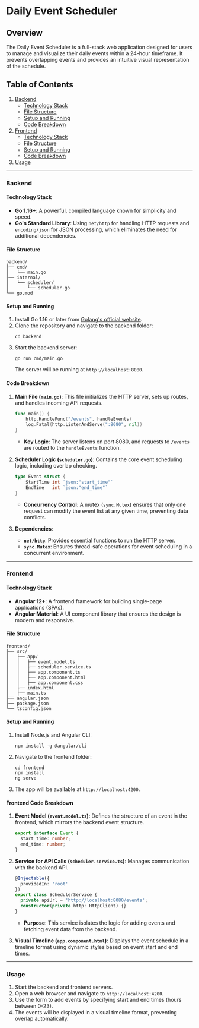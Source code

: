 
# Daily Event Scheduler

## Overview
The Daily Event Scheduler is a full-stack web application designed for users to manage and visualize their daily events within a 24-hour timeframe. It prevents overlapping events and provides an intuitive visual representation of the schedule.

## Table of Contents
1. [Backend](#backend)
   - [Technology Stack](#technology-stack)
   - [File Structure](#file-structure)
   - [Setup and Running](#setup-and-running)
   - [Code Breakdown](#code-breakdown)
2. [Frontend](#frontend)
   - [Technology Stack](#frontend-technology-stack)
   - [File Structure](#frontend-file-structure)
   - [Setup and Running](#frontend-setup-and-running)
   - [Code Breakdown](#frontend-code-breakdown)
3. [Usage](#usage)

---

### Backend

#### Technology Stack
- **Go 1.16+**: A powerful, compiled language known for simplicity and speed.
- **Go's Standard Library**: Using `net/http` for handling HTTP requests and `encoding/json` for JSON processing, which eliminates the need for additional dependencies.

#### File Structure
```
backend/
├── cmd/
│   └── main.go
├── internal/
│   └── scheduler/
│       └── scheduler.go
└── go.mod
```

#### Setup and Running
1. Install Go 1.16 or later from [Golang's official website](https://golang.org/dl/).
2. Clone the repository and navigate to the backend folder:
   ```
   cd backend
   ```
3. Start the backend server:
   ```
   go run cmd/main.go
   ```
   The server will be running at `http://localhost:8080`.

#### Code Breakdown
1. **Main File (`main.go`)**: This file initializes the HTTP server, sets up routes, and handles incoming API requests.
   ```go
   func main() {
       http.HandleFunc("/events", handleEvents)
       log.Fatal(http.ListenAndServe(":8080", nil))
   }
   ```
   - **Key Logic**: The server listens on port 8080, and requests to `/events` are routed to the `handleEvents` function.

2. **Scheduler Logic (`scheduler.go`)**: Contains the core event scheduling logic, including overlap checking.
   ```go
   type Event struct {
       StartTime int `json:"start_time"`
       EndTime   int `json:"end_time"`
   }
   ```
   - **Concurrency Control**: A mutex (`sync.Mutex`) ensures that only one request can modify the event list at any given time, preventing data conflicts.

3. **Dependencies**:
   - **`net/http`**: Provides essential functions to run the HTTP server.
   - **`sync.Mutex`**: Ensures thread-safe operations for event scheduling in a concurrent environment.

---

### Frontend

#### Technology Stack
- **Angular 12+**: A frontend framework for building single-page applications (SPAs).
- **Angular Material**: A UI component library that ensures the design is modern and responsive.

#### File Structure
```
frontend/
├── src/
│   ├── app/
│   │   ├── event.model.ts
│   │   ├── scheduler.service.ts
│   │   ├── app.component.ts
│   │   ├── app.component.html
│   │   ├── app.component.css
│   ├── index.html
│   ├── main.ts
├── angular.json
├── package.json
└── tsconfig.json
```

#### Setup and Running
1. Install Node.js and Angular CLI:
   ```
   npm install -g @angular/cli
   ```
2. Navigate to the frontend folder:
   ```
   cd frontend
   npm install
   ng serve
   ```
3. The app will be available at `http://localhost:4200`.

#### Frontend Code Breakdown
1. **Event Model (`event.model.ts`)**: Defines the structure of an event in the frontend, which mirrors the backend event structure.
   ```typescript
   export interface Event {
     start_time: number;
     end_time: number;
   }
   ```

2. **Service for API Calls (`scheduler.service.ts`)**: Manages communication with the backend API.
   ```typescript
   @Injectable({
     providedIn: 'root'
   })
   export class SchedulerService {
     private apiUrl = 'http://localhost:8080/events';
     constructor(private http: HttpClient) {}
   }
   ```
   - **Purpose**: This service isolates the logic for adding events and fetching event data from the backend.

3. **Visual Timeline (`app.component.html`)**: Displays the event schedule in a timeline format using dynamic styles based on event start and end times.

---

### Usage
1. Start the backend and frontend servers.
2. Open a web browser and navigate to `http://localhost:4200`.
3. Use the form to add events by specifying start and end times (hours between 0-23).
4. The events will be displayed in a visual timeline format, preventing overlap automatically.
